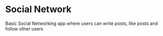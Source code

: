 # Social Network

Basic Social Networking app where users can write posts, like posts and follow other users
